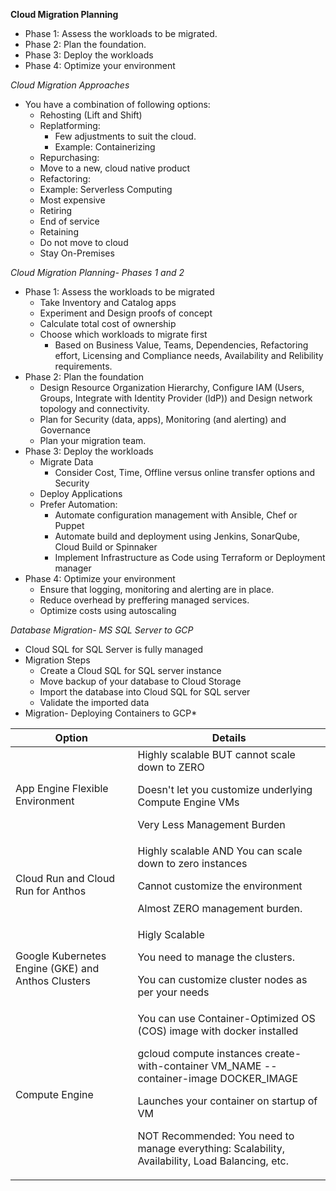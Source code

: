 **Cloud Migration Planning**

- Phase 1: Assess the workloads to be migrated.
- Phase 2: Plan the foundation.
- Phase 3: Deploy the workloads
- Phase 4: Optimize your environment

*Cloud Migration Approaches*

- You have a combination of following options:
  - Rehosting (Lift and Shift)
  - Replatforming:
    - Few adjustments to suit the cloud.
    - Example: Containerizing
  - Repurchasing:
   - Move to a new, cloud native product
  - Refactoring:
   - Example: Serverless Computing
   - Most expensive
  - Retiring
   - End of service
  - Retaining
   - Do not move to cloud
   - Stay On-Premises

*Cloud Migration Planning- Phases 1 and 2*

- Phase 1: Assess the workloads to be migrated
  - Take Inventory and Catalog apps
  - Experiment and Design proofs of concept
  - Calculate total cost of ownership
  - Choose which workloads to migrate first
    - Based on Business Value, Teams, Dependencies, Refactoring effort, Licensing and Compliance needs, Availability and Relibility requirements.
- Phase 2: Plan the foundation
  - Design Resource Organization Hierarchy, Configure IAM (Users, Groups, Integrate with Identity Provider (ldP)) and Design network topology and connectivity.
  - Plan for Security (data, apps), Monitoring (and alerting) and Governance
  - Plan your migration team.
- Phase 3: Deploy the workloads
  - Migrate Data
    - Consider Cost, Time, Offline versus online transfer options and Security
  - Deploy Applications
  - Prefer Automation:
    - Automate configuration management with Ansible, Chef or Puppet
    - Automate build and deployment using Jenkins, SonarQube, Cloud Build or Spinnaker
    - Implement Infrastructure as Code using Terraform or Deployment manager
- Phase 4: Optimize your environment
  - Ensure that logging, monitoring and alerting are in place.
  - Reduce overhead by preffering managed services.
  - Optimize costs using autoscaling

*Database Migration- MS SQL Server to GCP*

- Cloud SQL for SQL Server is fully managed
- Migration Steps
  - Create a Cloud SQL for SQL server instance
  - Move backup of your database to Cloud Storage
  - Import the database into Cloud SQL for SQL server
  - Validate the imported data
- Migration- Deploying Containers to GCP*

<table>
<thead>
<tr>
<th>Option</th>
<th>Details</th>
</tr>
</thead>
<tbody>
<tr>
<td>App Engine Flexible Environment</td>
<td>Highly scalable BUT cannot scale down to ZERO

Doesn't let you customize underlying Compute Engine VMs

Very Less Management Burden</td>
</tr>
<tr>
<td>Cloud Run and Cloud Run for Anthos</td>
<td>Highly scalable AND You can scale down to zero instances

Cannot customize the environment

Almost ZERO management burden.</td>
</tr>
<tr>
<td>Google Kubernetes Engine (GKE) and Anthos Clusters</td>
<td>Higly Scalable

You need to manage the clusters.

You can customize cluster nodes as per your needs</td>
</tr>
<tr>
<td>Compute Engine</td>
<td>You can use Container-Optimized OS (COS) image with docker installed

gcloud compute instances create-with-container VM_NAME --container-image DOCKER_IMAGE

Launches your container on startup of VM

NOT Recommended: You need to manage everything: Scalability, Availability, Load Balancing, etc.</td>
</tr>
</tbody>
</table>